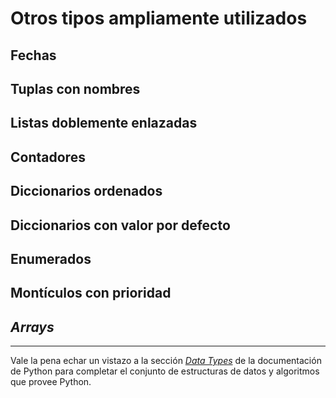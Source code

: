 # Otros tipos ampliamente utilizados

## Fechas

## Tuplas con nombres

## Listas doblemente enlazadas

## Contadores

## Diccionarios ordenados

## Diccionarios con valor por defecto

## Enumerados

## Montículos con prioridad

## _Arrays_

---
Vale la pena echar un vistazo a la sección
[_Data Types_](https://docs.python.org/3/library/datatypes.html)
de la documentación de Python para completar el conjunto de estructuras de
datos y algoritmos que provee Python.
